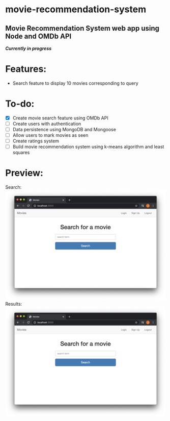 # movie-recommendation-system
Movie Recommendation System web app using Node and OMDb API
--- 
***Currently in progress***

# Features:
- Search feature to display 10 movies corresponding to query    

# To-do:
- [x] Create movie search feature using OMDb API
- [ ] Create users with authentication
- [ ] Data persistence using MongoDB and Mongoose
- [ ] Allow users to mark movies as seen
- [ ] Create ratings system
- [ ] Build movie recommendation system using k-means algorithm and least squares

# Preview:
Search: 
![Search](./preview/search.png)
Results:    
![Results](./preview/search.png)
